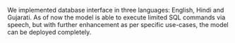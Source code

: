 We implemented database interface in three languages: English, Hindi and Gujarati. As of now the model is able to execute limited SQL commands via speech, but with further enhancement as per specific use-cases, the model can be deployed completely.
